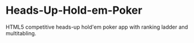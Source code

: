 Heads-Up-Hold-em-Poker
======================

HTML5 competitive heads-up hold'em poker app with ranking ladder and multitabling.